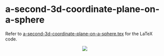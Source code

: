# a-second-3d-coordinate-plane-on-a-sphere

Refer to
[a-second-3d-coordinate-plane-on-a-sphere.tex](a-second-3d-coordinate-plane-on-a-sphere.tex)
for the LaTeX code.

<p align="center">
    <img src="(a-second-3d-coordinate-plane-on-a-sphere.svg"
    align="middle"
</p>
